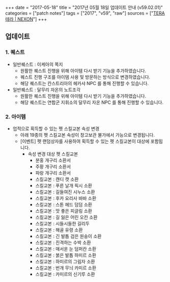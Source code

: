 +++
date = "2017-05-18"
title = "2017년 05월 18일 업데이트 안내 (v59.02.01)"
categories = ["patch notes"]
tags = ["2017", "v59", "raw"]
sources = ["[TERA 테라 | NEXON](http://tera.nexon.com/news/update/view.aspx?n4articlesn=278)"]
+++

## 업데이트

### **1.** 퀘스트
- 일반퀘스트 : 이케아의 쪽지
  - 원활한 퀘스트 진행을 위해 아이템 다시 받기 기능을 추가하였습니다.
  - 퀘스트 진행 구조를 아이템 사용 및 방문하는 방식으로 변경하였습니다.
  - 해당 퀘스트는 칸스트리아의 헤카샤 NPC 를 통해 진행할 수 있습니다.
- 일반퀘스트 : 달무리 자온의 노트조각
  - 원활한 퀘스트 진행을 위해 아이템 다시 받기 기능을 추가하였습니다.
  - 해당 퀘스트는 연합군 지휘소의 달무리 자온 NPC 를 통해 진행할 수 있습니다.

### **2.** 아이템
- 업적으로 획득할 수 있는 펫 스킬교본 속성 변경
  - 아래 19종의 펫 스킬교본 속성이 창고보관 불가에서 가능으로 변경됩니다.
  - [이벤트] 펫 랜덤상자를 사용하여 획득할 수 있는 펫 스킬교본이 대상에 포함됩니다.
    - 속성 변경 대상 펫 스킬교본
      - 분홍 개구리 소환서
      - 주황 개구리 소환서
      - 파랑 개구리 소환서
      - 스킬교본 : 캔디 캣 소환
      - 스킬교본 : 푸른 날개 픽시 소환
      - 스킬교본 : 길들여진 시누스 소환
      - 스킬교본 : 후카 요리사 바바 소환
      - 스킬교본 : 스톤 헤드 덤덤 소환
      - 스킬교본 : 맛 좋은 피글링 소환
      - 스킬교본 : 길 잃은 어린 오칸 소환
      - 스킬교본 : 시들시들한 길리두
      - 스킬교본 : 해골 유령 소환
      - 스킬교본 : 긴 발톱 검은 원숭이 소환
      - 스킬교본 : 진격하는 수박 소환
      - 스킬교본 : 매서운 눈 덤퍼칸 소환
      - 스킬교본 : 붉은 발톱 하미르 소환
      - 스킬교본 : 하미르의 그림자 소환
      - 스킬교본 : 번개 무늬 카미르 소환
      - 스킬교본 : 카미르의 신기루 소환
